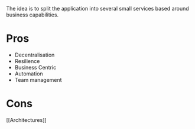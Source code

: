 The idea is to split the application into several small services based around business capabilities.

# Pros
- Decentralisation
- Resilience
- Business Centric
- Automation
- Team management
# Cons



[[Architectures]]